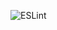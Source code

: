 ![ESLint](https://github.com/leejonghoo/super-calculator-backend/actions/workflows/eslint.yml/badge.svg)